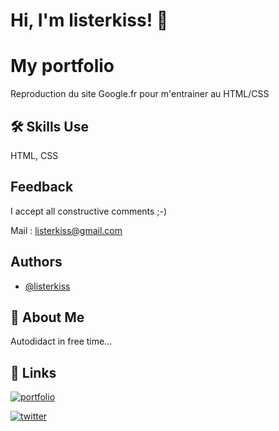
# Hi, I'm listerkiss! 👋


# My portfolio

Reproduction du site Google.fr pour m'entrainer au HTML/CSS

## 🛠 Skills Use
HTML, CSS


## Feedback

I accept all constructive comments ;-)

Mail : [listerkiss@gmail.com](mailto:listerkiss@gmail.com)

## Authors

- [@listerkiss](https://www.github.com/listerkiss)


## 🚀 About Me
Autodidact in free time...

## 🔗 Links
[![portfolio](https://img.shields.io/badge/my_portfolio-000?style=for-the-badge&logo=ko-fi&logoColor=white)](https://google.fr)

[![twitter](https://img.shields.io/badge/twitter-1DA1F2?style=for-the-badge&logo=twitter&logoColor=white)](https://twitter.com/listerkiss)

